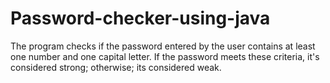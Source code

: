 # Password-checker-using-java
The program checks if the password entered by the user contains at least one number and one capital letter. If the password meets these criteria, it's considered strong; otherwise; its considered weak.  
